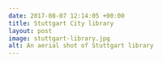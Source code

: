 ```yaml
---
date: 2017-08-07 12:14:05 +00:00
title: Stuttgart City library
layout: post
image: stuttgart-library.jpg
alt: An aerial shot of Stuttgart library
---
```

